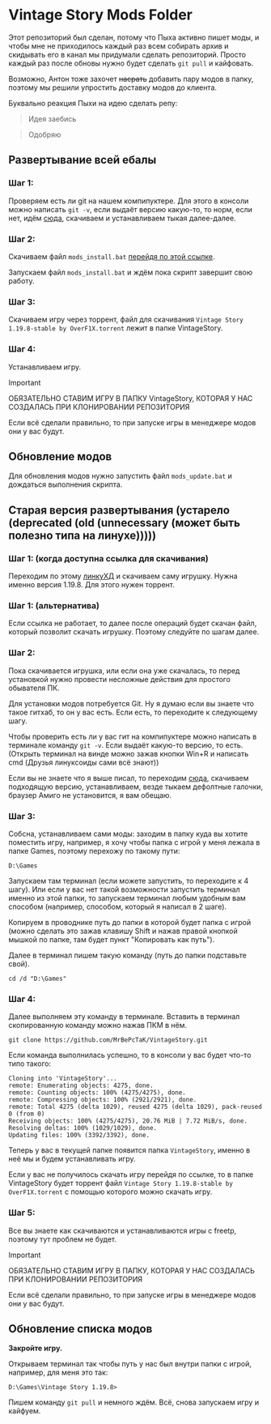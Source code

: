 # Vintage Story Mods Folder

Этот репозиторий был сделан, потому что Пыха активно пишет моды, и чтобы мне не приходилось каждый раз всем собирать архив и скидывать его в канал мы придумали сделать репозиторий. Просто каждый раз после обновы нужно будет сделать `git pull` и кайфовать. 

Возможно, Антон тоже захочет ~~насрать~~ добавить пару модов в папку, поэтому мы решили упростить доставку модов до клиента.

Буквально реакция Пыхи на идею сделать репу:
> Идея заебись

> Одобряю


## Развертывание всей ебалы

### Шаг 1:

Проверяем есть ли git на нашем компипуктере. Для этого в консоли можно написать `git -v`, если выдаёт версию какую-то, то норм, если нет, идём [сюда](https://git-scm.com/downloads), скачиваем и устанавливаем тыкая далее-далее.

### Шаг 2:

Скачиваем файл `mods_install.bat` [перейдя по этой ссылке](https://github.com/MrBePcTaK/VintageStory/releases/download/v0.1/mods_install.bat).

Запускаем файл `mods_install.bat` и ждём пока скрипт завершит свою работу.

### Шаг 3:

Скачиваем игру через торрент, файл для скачивания `Vintage Story 1.19.8-stable by OverF1X.torrent` лежит в папке VintageStory.

### Шаг 4:

Устанавливаем игру.

> [!IMPORTANT]
> ОБЯЗАТЕЛЬНО СТАВИМ ИГРУ В ПАПКУ VintageStory, КОТОРАЯ У НАС СОЗДАЛАСЬ ПРИ КЛОНИРОВАНИИ РЕПОЗИТОРИЯ

Если всё сделали правильно, то при запуске игры в менеджере модов они у вас будут.

## Обновление модов

Для обновления модов нужно запустить файл `mods_update.bat` и дождаться выполнения скрипта. 

## Старая версия развертывания (устарело (deprecated (old (unnecessary (может быть полезно типа на линухе)))))

### Шаг 1: (когда доступна ссылка для скачивания)

Переходим по этому [линкуХД](https://tracker.fplay.free.hr/dl.php?id=16) и скачиваем саму игрушку. Нужна именно версия 1.19.8.
Для этого нужен торрент.

### Шаг 1: (альтернатива)

Если ссылка не работает, то далее после операций будет скачан файл, который позволит скачать игрушку. Поэтому следуйте по шагам далее.

### Шаг 2:

Пока скачивается игрушка, или если она уже скачалась, то перед установкой нужно провести несложные действия  для простого обывателя ПК.

Для установки модов потребуется Git. Ну я думаю если вы знаете что такое гитхаб, то он у вас есть. Если есть, то переходите к следующему шагу.

Чтобы проверить есть ли у вас гит на компипуктере можно написать в терминале команду `git -v`. Если выдаёт какую-то версию, то есть. (Открыть терминал на винде можно зажав кнопки Win+R и написать cmd (Друзья линуксоиды сами всё знают))

Если вы не знаете что я выше писал, то переходим [сюда](https://git-scm.com/downloads), скачиваем подходящую версию, устанавливаем, везде тыкаем дефолтные галочки, браузер Амиго не установится, я вам обещаю.

### Шаг 3:

Собсна, устанавливаем сами моды: заходим в папку куда вы хотите поместить игру, например, я хочу чтобы папка с игрой у меня лежала в папке Games, поэтому перехожу по такому пути:

```
D:\Games
```

Запускаем там терминал (если можете запустить, то переходите к 4 шагу). Или если у вас нет такой возможности запустить терминал именно из этой папки, то запускаем терминал любым удобным вам способом (например, способом, который я написал в 2 шаге). 

Копируем в проводнике путь до папки в которой будет папка с игрой (можно сделать это зажав клавишу Shift и нажав правой кнопкой мышкой по папке, там будет пункт "Копировать как путь").

Далее в терминал пишем такую команду (путь до папки подставьте свой).

```
cd /d "D:\Games"
```

### Шаг 4:

Далее выполняем эту команду в терминале. Вставить в терминал скопированную команду можно нажав ПКМ в нём.

```
git clone https://github.com/MrBePcTaK/VintageStory.git
```

Если команда выполнилась успешно, то в консоли у вас будет что-то типо такого:

```
Cloning into 'VintageStory'...
remote: Enumerating objects: 4275, done.
remote: Counting objects: 100% (4275/4275), done.
remote: Compressing objects: 100% (2921/2921), done.
remote: Total 4275 (delta 1029), reused 4275 (delta 1029), pack-reused 0 (from 0)
Receiving objects: 100% (4275/4275), 20.76 MiB | 7.72 MiB/s, done.
Resolving deltas: 100% (1029/1029), done.
Updating files: 100% (3392/3392), done.
```

Теперь у вас в текущей папке появится папка `VintageStory`, именно в неё мы и будем устанавливать игру.

Если у вас не получилось скачать игру перейдя по ссылке, то в папке VintageStory будет торрент файл `Vintage Story 1.19.8-stable by OverF1X.torrent` с помощью которого можно скачать игру.

### Шаг 5:

Все вы знаете как скачиваются и устанавливаются игры с freetp, поэтому тут проблем не будет.

> [!IMPORTANT]
> ОБЯЗАТЕЛЬНО СТАВИМ ИГРУ В ПАПКУ, КОТОРАЯ У НАС СОЗДАЛАСЬ ПРИ КЛОНИРОВАНИИ РЕПОЗИТОРИЯ

Если всё сделали правильно, то при запуске игры в менеджере модов они у вас будут.

## Обновление списка модов

**Закройте игру.**

Открываем терминал так чтобы путь у нас был внутри папки с игрой, например, для меня это так:

```
D:\Games\Vintage Story 1.19.8>
```

Пишем команду `git pull` и немного ждём. Всё, снова запускаем игру и кайфуем.
